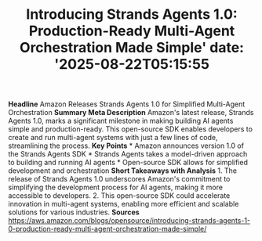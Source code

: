 ﻿---
title: "Introducing Strands Agents 1.0: Production-Ready Multi-Agent Orchestration Made Simple'
date: '2025-08-22T05:15:55"
category: "Markets"
summary: ""
slug: "introducing strands agents 10 productionready multiagent orc"
source_urls:
  - "https://aws.amazon.com/blogs/opensource/introducing-strands-agents-1-0-production-ready-multi-agent-orchestration-made-simple/"
seo:
  title: "Introducing Strands Agents 1.0: Production-Ready Multi-Agent Orchestration Made Simple | Hash n Hedge'
  description: '"
  keywords: ["news", "markets", "brief"]
---
**Headline** Amazon Releases Strands Agents 1.0 for Simplified Multi-Agent Orchestration  **Summary Meta Description** Amazon's latest release, Strands Agents 1.0, marks a significant milestone in making building AI agents simple and production-ready. This open-source SDK enables developers to create and run multi-agent systems with just a few lines of code, streamlining the process.  **Key Points**  * Amazon announces version 1.0 of the Strands Agents SDK * Strands Agents takes a model-driven approach to building and running AI agents * Open-source SDK allows for simplified development and orchestration  **Short Takeaways with Analysis**  1. The release of Strands Agents 1.0 underscores Amazon's commitment to simplifying the development process for AI agents, making it more accessible to developers. 2. This open-source SDK could accelerate innovation in multi-agent systems, enabling more efficient and scalable solutions for various industries.  **Sources** https://aws.amazon.com/blogs/opensource/introducing-strands-agents-1-0-production-ready-multi-agent-orchestration-made-simple/ 
